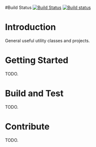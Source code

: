 #Build Status
[![Build Status](https://dev.azure.com/pieterv/Utilities/_apis/build/status/Utilities%20-%20.NET%20Core%20-%20CI)](https://dev.azure.com/pieterv/Utilities/_build/latest?definitionId=12)
[![Build status](https://dev.azure.com/pieterv/Utilities/_apis/build/status/Utilities%20-%20.NET%20Desktop%20-%20CI)](https://dev.azure.com/pieterv/Utilities/_build/latest?definitionId=20)

# Introduction
General useful utility classes and projects.

# Getting Started
TODO.

# Build and Test
TODO.

# Contribute
TODO.
